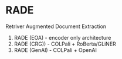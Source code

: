 # RADE

Retriver Augmented Document Extraction

1. RADE (EOA) - encoder only architecture
2. RADE (CRG)) - COLPali + RoBerta/GLiNER
3. RADE (GenAI) - COLPali + OpenAI
